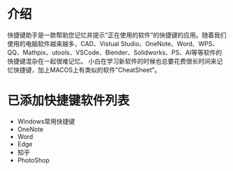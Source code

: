 # 介绍
快捷键助手是一款帮助您记忆并提示“正在使用的软件”的快捷键的应用。随着我们使用的电脑软件越来越多，CAD、Vistual Studio、OneNote、Word、WPS、QQ、Mathpix、utools、VSCode、Blender、Solidworks、PS、AI等等软件的快捷键混杂在一起很难记忆。
小白在学习新软件的时候也总要花费很长时间来记忆快捷键，加上MACOS上有类似的软件”CheatSheet”。

# 已添加快捷键软件列表
- Windows常用快捷键
- OneNote
- Word
- Edge
- 知乎
- PhotoShop